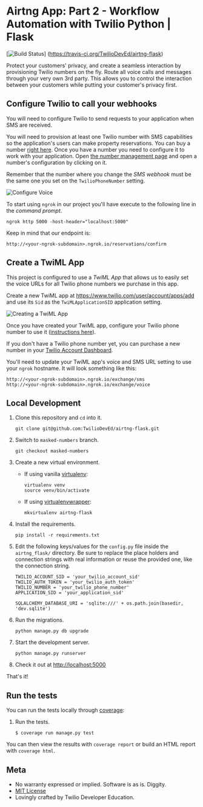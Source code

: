 # Airtng App: Part 2 - Workflow Automation with Twilio Python | Flask

[![Build Status](https://travis-ci.org/TwilioDevEd/airtng-flask.svg?branch=master)]
(https://travis-ci.org/TwilioDevEd/airtng-flask)

Protect your customers' privacy, and create a seamless interaction by provisioning Twilio numbers on the fly. Route all voice calls and messages through your very own 3rd party. This allows you to control the interaction between your customers while putting your customer's privacy first.

## Configure Twilio to call your webhooks

You will need to configure Twilio to send requests to your application when SMS are received.

You will need to provision at least one Twilio number with SMS capabilities so the application's users can make property reservations. You can buy a number [right here](https://www.twilio.com/user/account/phone-numbers/search). Once you have a number you need to configure it to work with your application. Open [the number management page](https://www.twilio.com/user/account/phone-numbers/incoming) and open a number's configuration by clicking on it.

Remember that the number where you change the _SMS webhook_ must be the same one you set on the `TwilioPhoneNumber` setting.

![Configure Voice](http://howtodocs.s3.amazonaws.com/twilio-number-config-all-med.gif)

 To start using `ngrok` in our project you'll have execute to the following line in the _command prompt_.

```
ngrok http 5000 -host-header="localhost:5000"
```

Keep in mind that our endpoint is:

```
http://<your-ngrok-subdomain>.ngrok.io/reservations/confirm
```


## Create a TwiML App

This project is configured to use a _TwiML App_ that allows us to easily set the voice URLs for all Twilio phone numbers we purchase in this app.

Create a new TwiML app at https://www.twilio.com/user/account/apps/add and use its `Sid` as the `TwiMLApplicationSID` application setting.

![Creating a TwiML App](http://howtodocs.s3.amazonaws.com/call-tracking-twiml-app.gif)

Once you have created your TwiML app, configure your Twilio phone number to use it ([instructions here](https://www.twilio.com/help/faq/twilio-client/how-do-i-create-a-twiml-app)).

If you don't have a Twilio phone number yet, you can purchase a new number in your [Twilio Account Dashboard](https://www.twilio.com/user/account/phone-numbers/incoming).

You'll need to update your TwiML app's voice and SMS URL setting to use your `ngrok` hostname. It will look something like this:

```
http://<your-ngrok-subdomain>.ngrok.io/exchange/sms
http://<your-ngrok-subdomain>.ngrok.io/exchange/voice
```

## Local Development

1. Clone this repository and `cd` into it.

   ```
   git clone git@github.com:TwilioDevEd/airtng-flask.git
   ```

1. Switch to `masked-numbers` branch.

    ```
    git checkout masked-numbers
    ```

1. Create a new virtual environment.

   - If using vanilla [virtualenv](https://virtualenv.pypa.io/en/latest/):

       ```
       virtualenv venv
       source venv/bin/activate
       ```

   - If using [virtualenvwrapper](https://virtualenvwrapper.readthedocs.org/en/latest/):

       ```
       mkvirtualenv airtng-flask
       ```

1. Install the requirements.

   ```
   pip install -r requirements.txt
   ```

1. Edit the following keys/values for the `config.py` file inside the  `airtng_flask/` directory. Be sure to replace the place holders and connection strings with real information or reuse the provided one, like the connection string.

   ```
   TWILIO_ACCOUNT_SID = 'your_twilio_account_sid'
   TWILIO_AUTH_TOKEN = 'your_twilio_auth_token'
   TWILIO_NUMBER = 'your_twilio_phone_number'
   APPLICATION_SID = 'your_application_sid'

   SQLALCHEMY_DATABASE_URI = 'sqlite:///' + os.path.join(basedir, 'dev.sqlite')
   ```

1. Run the migrations.

   ```
   python manage.py db upgrade
   ```

1. Start the development server.

   ```
   python manage.py runserver
   ```

1. Check it out at [http://localhost:5000](http://localhost:5000)


That's it!

## Run the tests

You can run the tests locally through [coverage](http://coverage.readthedocs.org/):

1. Run the tests.

    ```
    $ coverage run manage.py test
    ```

You can then view the results with `coverage report` or build an HTML report with `coverage html`.

## Meta

* No warranty expressed or implied. Software is as is. Diggity.
* [MIT License](http://www.opensource.org/licenses/mit-license.html)
* Lovingly crafted by Twilio Developer Education.
